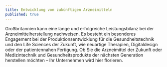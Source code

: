 ```yaml
---
title: Entwicklung von zukünftigen Arzneimitteln
published: true
---
```


Großbritannien kann eine lange und erfolgreiche Leistungsbilanz bei der Arzneimittelherstellung nachweisen. Es besteht ein besonderes Engagement bei der Produktionsentwicklung für die Gesundheitstechnik und den Life Sciences der Zukunft, wie neuartige Therapien, Digitaldesign oder der patientennahen Fertigung. Ob Sie die Arzneimittel der Zukunft oder Medizintechnik und Gesundheitsprodukte der nächsten Generation herstellen möchten – Ihr Unternehmen wird hier florieren.
